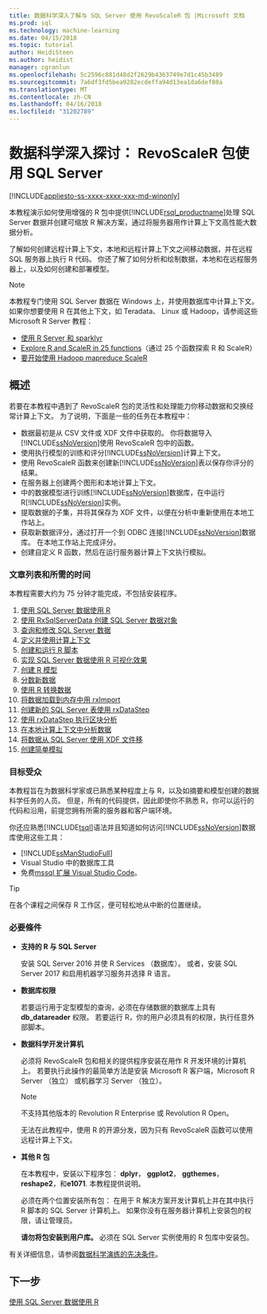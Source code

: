 ```yaml
---
title: 数据科学深入了解与 SQL Server 使用 RevoScaleR 包 |Microsoft 文档
ms.prod: sql
ms.technology: machine-learning
ms.date: 04/15/2018
ms.topic: tutorial
author: HeidiSteen
ms.author: heidist
manager: cgronlun
ms.openlocfilehash: 5c2596c881d48d2f2629b4363749e7d1c45b3489
ms.sourcegitcommit: 7a6df3fd5bea9282ecdeffa94d13ea1da6def80a
ms.translationtype: MT
ms.contentlocale: zh-CN
ms.lasthandoff: 04/16/2018
ms.locfileid: "31202789"
---
```

# <a name="data-science-deep-dive-using-the-revoscaler-packages-with-sql-server"></a>数据科学深入探讨： RevoScaleR 包使用 SQL Server
[!INCLUDE[appliesto-ss-xxxx-xxxx-xxx-md-winonly](../../includes/appliesto-ss-xxxx-xxxx-xxx-md-winonly.md)]

本教程演示如何使用增强的 R 包中提供[!INCLUDE[rsql_productname](../../includes/rsql-productname-md.md)]处理 SQL Server 数据并创建可缩放 R 解决方案，通过将服务器用作计算上下文高性能大数据分析。

了解如何创建远程计算上下文，本地和远程计算上下文之间移动数据，并在远程 SQL 服务器上执行 R 代码。 你还了解了如何分析和绘制数据，本地和在远程服务器上，以及如何创建和部署模型。

> [!NOTE]
> 
> 本教程专门使用 SQL Server 数据在 Windows 上，并使用数据库中计算上下文。 如果你想要使用 R 在其他上下文，如 Teradata、 Linux 或 Hadoop，请参阅这些 Microsoft R Server 教程： 
> + [使用 R Server 和 sparklyr](https://docs.microsoft.com/machine-learning-server/r/tutorial-sparklyr-revoscaler)
> + [Explore R and ScaleR in 25 functions](https://docs.microsoft.com/machine-learning-server/r/tutorial-r-to-revoscaler)（通过 25 个函数探索 R 和 ScaleR）
> + [要开始使用 Hadoop mapreduce ScaleR](https://docs.microsoft.com/machine-learning-server/r/how-to-revoscaler-hadoop)

## <a name="overview"></a>概述

若要在本教程中遇到了 RevoScaleR 包的灵活性和处理能力你移动数据和交换经常计算上下文。 为了说明，下面是一些的任务在本教程中：

+ 数据最初是从 CSV 文件或 XDF 文件中获取的。 你将数据导入[!INCLUDE[ssNoVersion](../../includes/ssnoversion-md.md)]使用 RevoScaleR 包中的函数。
+ 使用执行模型的训练和评分[!INCLUDE[ssNoVersion](../../includes/ssnoversion-md.md)]计算上下文。 
+ 使用 RevoScaleR 函数来创建新[!INCLUDE[ssNoVersion](../../includes/ssnoversion-md.md)]表以保存你评分的结果。
+ 在服务器上创建两个图形和本地计算上下文。
+ 中的数据模型进行训练[!INCLUDE[ssNoVersion](../../includes/ssnoversion-md.md)]数据库，在中运行 R[!INCLUDE[ssNoVersion](../../includes/ssnoversion-md.md)]实例。
+ 提取数据的子集，并将其保存为 XDF 文件，以便在分析中重新使用在本地工作站上。
+ 获取新数据评分，通过打开一个到 ODBC 连接[!INCLUDE[ssNoVersion](../../includes/ssnoversion-md.md)]数据库。 在本地工作站上完成评分。
+ 创建自定义 R 函数，然后在运行服务器计算上下文执行模拟。

### <a name="article-list-and-time-required"></a>文章列表和所需的时间

本教程需要大约为 75 分钟才能完成，不包括安装程序。

1. [使用 SQL Server 数据使用 R](../../advanced-analytics/tutorials/deepdive-work-with-sql-server-data-using-r.md)
2. [使用 RxSqlServerData 创建 SQL Server 数据对象](../../advanced-analytics/tutorials/deepdive-create-sql-server-data-objects-using-rxsqlserverdata.md)
3. [查询和修改 SQL Server 数据](../../advanced-analytics/tutorials/deepdive-query-and-modify-the-sql-server-data.md)
4. [定义并使用计算上下文](../../advanced-analytics/tutorials/deepdive-define-and-use-compute-contexts.md)
5. [创建和运行 R 脚本](../../advanced-analytics/tutorials/deepdive-create-and-run-r-scripts.md)
6. [实现 SQL Server 数据使用 R 可视化效果](../../advanced-analytics/tutorials/deepdive-visualize-sql-server-data-using-r.md)
7. [创建 R 模型](../../advanced-analytics/tutorials/deepdive-create-models.md)
8. [分数新数据](../../advanced-analytics/tutorials/deepdive-score-new-data.md)
9. [使用 R 转换数据](../../advanced-analytics/tutorials/deepdive-transform-data-using-r.md)
10. [将数据加载到内存中用 rxImport](../../advanced-analytics/tutorials/deepdive-load-data-into-memory-using-rximport.md)
11. [创建新的 SQL Server 表使用 rxDataStep](../../advanced-analytics/tutorials/deepdive-create-new-sql-server-table-using-rxdatastep.md)
12. [使用 rxDataStep 执行区块分析](../../advanced-analytics/tutorials/deepdive-perform-chunking-analysis-using-rxdatastep.md)
13. [在本地计算上下文中分析数据](../../advanced-analytics/tutorials/deepdive-analyze-data-in-local-compute-context.md)
14. [将数据从 SQL Server 使用 XDF 文件移](../../advanced-analytics/tutorials/deepdive-move-data-between-sql-server-and-xdf-file.md)
15. [创建简单模拟](../../advanced-analytics/tutorials/deepdive-create-a-simple-simulation.md)

### <a name="target-audience"></a>目标受众

本教程旨在为数据科学家或已熟悉某种程度上与 R，以及如摘要和模型创建的数据科学任务的人员。  但是，所有的代码提供，因此即使你不熟悉 R，你可以运行的代码和沿用，前提您拥有所需的服务器和客户端环境。

你还应熟悉[!INCLUDE[tsql](../../includes/tsql-md.md)]语法并且知道如何访问[!INCLUDE[ssNoVersion](../../includes/ssnoversion-md.md)]数据库使用这些工具：

+ [!INCLUDE[ssManStudioFull](../../includes/ssmanstudiofull-md.md)] 
+ Visual Studio 中的数据库工具 
+ 免费[mssql 扩展 Visual Studio Code](https://docs.microsoft.com/sql/linux/sql-server-linux-develop-use-vscode)。
  
> [!TIP]
> 在各个课程之间保存 R 工作区，便可轻松地从中断的位置继续。

### <a name="prerequisites"></a>必要條件

- **支持的 R 与 SQL Server**
  
    安装 SQL Server 2016 并使 R Services （数据库）。 或者，安装 SQL Server 2017 和启用机器学习服务并选择 R 语言。
  
-  **数据库权限**
  
    若要运行用于定型模型的查询，必须在存储数据的数据库上具有 **db_datareader** 权限。 若要运行 R，你的用户必须具有的权限，执行任意外部脚本。

-   **数据科学开发计算机**
  
    必须将 RevoScaleR 包和相关的提供程序安装在用作 R 开发环境的计算机上。 若要执行此操作的最简单方法是安装 Microsoft R 客户端，Microsoft R Server （独立） 或机器学习 Server （独立）。 
      
    > [!NOTE] 
    > 不支持其他版本的 Revolution R Enterprise 或 Revolution R Open。
    > 
    > 无法在此教程中，使用 R 的开源分发，因为只有 RevoScaleR 函数可以使用远程计算上下文。
  
-   **其他 R 包**
  
    在本教程中，安装以下程序包： **dplyr**， **ggplot2**， **ggthemes**， **reshape2**，和**e1071**. 本教程提供说明。
  
    必须在两个位置安装所有包： 在用于 R 解决方案开发计算机上并在其中执行 R 脚本的 SQL Server 计算机上。 如果你没有在服务器计算机上安装包的权限，请让管理员。 
    
    **请勿将包安装到用户库。** 必须在 SQL Server 实例使用的 R 包库中安装包。

有关详细信息，请参阅[数据科学演练的先决条件](../../advanced-analytics/tutorials/walkthrough-prerequisites-for-data-science-walkthroughs.md)。

## <a name="next-step"></a>下一步

[使用 SQL Server 数据使用 R](../../advanced-analytics/tutorials/deepdive-work-with-sql-server-data-using-r.md)

